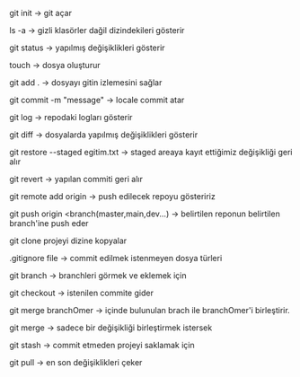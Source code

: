 git init -> git açar

ls -a -> gizli klasörler dağil dizindekileri gösterir

git status -> yapılmış değişiklikleri gösterir

touch -> dosya oluşturur

git add . -> dosyayı gitin izlemesini sağlar

git commit -m "message" -> locale commit atar

git log -> repodaki logları gösterir

git diff -> dosyalarda yapılmış değişiklikleri gösterir

git restore --staged egitim.txt -> staged areaya kayıt ettiğimiz değişikliği geri alır

git revert <hascode> -> yapılan commiti geri alır
  
git remote add origin <githubrepolink> -> push edilecek repoyu gösteririz
  
git push origin <branch(master,main,dev...) -> belirtilen reponun belirtilen branch'ine push eder

git clone <githubrepolink> projeyi dizine kopyalar
  
.gitignore file -> commit edilmek istenmeyen dosya türleri

git branch -> branchleri görmek ve eklemek için

git checkout <hashcode> -> istenilen commite gider
  
git merge branchOmer -> içinde bulunulan brach ile branchOmer'i birleştirir.

git merge <hashcode> -> sadece bir değişikliği birleştirmek istersek
  
git stash -> commit etmeden projeyi saklamak için

git pull -> en son değişiklikleri çeker
